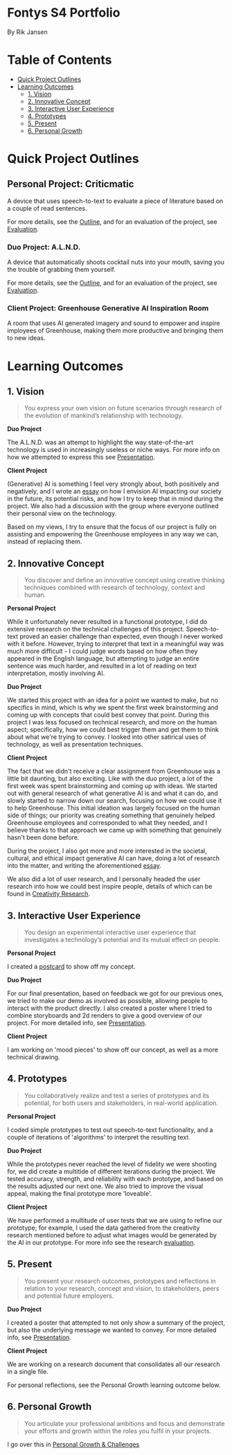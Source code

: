 # Fontys S4 Portfolio
By Rik Jansen


# Table of Contents
- [Quick Project Outlines](#quick-project-outlines)
- [Learning Outcomes](#learning-outcomes)
  * [1. Vision](#1-vision)
  * [2. Innovative Concept](#2-innovative-concept)
  * [3. Interactive User Experience](#3-interactive-user-experience)
  * [4. Prototypes](#4-prototypes)
  * [5. Present](#5-present)
  * [6. Personal Growth](#6-personal-growth)
  

# Quick Project Outlines

## Personal Project: Criticmatic
A device that uses speech-to-text to evaluate a piece of literature based on a couple of read sentences.

For more details, see the [Outline](/Personal%20Project/Outline.md), and for an evaluation of the project, see [Evaluation](/Personal%20Project/Evaluation.md).

### Duo Project: A.L.N.D.
A device that automatically shoots cocktail nuts into your mouth, saving you the trouble of grabbing them yourself.

For more details, see the [Outline](/Duo%20Project/Outline.md), and for an evaluation of the project, see [Evaluation](/Duo%20Project/Evaluation.md).

### Client Project: Greenhouse Generative AI Inspiration Room
A room that uses AI generated imagery and sound to empower and inspire imployees of Greenhouse, making them more productive and bringing them to new ideas.


# Learning Outcomes

## 1. Vision
> You express your own vision on future scenarios through research of the evolution of mankind’s relationship with technology.

**Duo Project**

The A.L.N.D. was an attempt to highlight the way state-of-the-art technology is used in increasingly useless or niche ways. For more info on how we attempted to express this see [Presentation](/Duo%20Project/Presentation.md).

**Client Project**

(Generative) AI is something I feel very strongly about, both positively and negatively, and I wrote an [essay](/Client%20Project/Vision%20Essay.md) on how I envision AI impacting our society in the future, its potential risks, and how I try to keep that in mind during the project. We also had a discussion with the group where everyone outlined their personal view on the technology.

Based on my views, I try to ensure that the focus of our project is fully on assisting and empowering the Greenhouse employees in any way we can, instead of replacing them.


## 2. Innovative Concept
> You discover and define an innovative concept using creative thinking techniques combined with research of technology, context and human.

**Personal Project**

While it unfortunately never resulted in a functional prototype, I did do extensive research on the technical challenges of this project. Speech-to-text proved an easier challenge than expected, even though I never worked with it before. However, trying to interpret that text in a meaningful way was much more difficult - I could judge words based on how often they appeared in the English language, but attempting to judge an entire sentence was much harder, and resulted in a lot of reading on text interpretation, mostly involving AI.

**Duo Project**

We started this project with an idea for a point we wanted to make, but no specifics in mind, which is why we spent the first week brainstorming and coming up with concepts that could best convey that point. During this project I was less focused on technical research, and more on the human aspect; specifically, how we could best trigger them and get them to think about what we're trying to convey. I looked into other satirical uses of technology, as well as presentation techniques.

**Client Project**

The fact that we didn't receive a clear assignment from Greenhouse was a little bit daunting, but also exciting. Like with the duo project, a lot of the first week was spent brainstorming and coming up with ideas. We started out with general research of what generative AI is and what it can do, and slowly started to narrow down our search, focusing on how we could use it to help Greenhouse. This initial ideation was largely focused on the human side of things; our priority was creating something that genuinely helped Greenhouse employees and corresponded to what they needed, and I believe thanks to that approach we came up with something that genuinely hasn't been done before.

During the project, I also got more and more interested in the societal, cultural, and ethical impact generative AI can have, doing a lot of research into the matter, and writing the aforementioned [essay](/Client%20Project/Vision%20Essay.md).

We also did a lot of user research, and I personally headed the user research into how we could best inspire people, details of which can be found in [Creativity Research](/Client%20Project/Research/Creativity%Research.md).

## 3. Interactive User Experience

> You design an experimental interactive user experience that investigates a technology’s potential and its mutual effect on people.

**Personal Project**

I created a [postcard](/Personal&20Project/Images/Postcard.png) to show off my concept.

**Duo Project**

For our final presentation, based on feedback we got for our previous ones, we tried to make our demo as involved as possible, allowing people to interact with the product directly. I also created a poster where I tried to combine storyboards and 2d renders to give a good overview of our project. For more detailed info, see [Presentation](/Duo%20Project/Presentation.md).

**Client Project**

I am working on 'mood pieces' to show off our concept, as well as a more technical drawing.
 

## 4. Prototypes

> You collaboratively realize and test a series of prototypes and its potential, for both users and stakeholders, in real-world application.

**Personal Project**

I coded simple prototypes to test out speech-to-text functionality, and a couple of iterations of 'algorithms' to interpret the resulting text.

**Duo Project**

While the prototypes never reached the level of fidelity we were shooting for, we did create a multitide of different iterations during the project. We tested accuracy, strength, and reliability with each prototype, and based on the results adjusted our next one. We also tried to improve the visual appeal, making the final prototype more 'loveable'.

**Client Project**

We have performed a multitude of user tests that we are using to refine our prototype; for example, I used the data gathered from the creativity research mentioned before to adjust what images would be generated by the AI in our prototype. For more info see the research [evaluation](/Client%20Project/Research/Evaluation.md).

## 5. Present

> You present your research outcomes, prototypes and reflections in relation to your research, concept and vision, to stakeholders, peers and potential future employers.

**Duo Project**

I created a poster that attempted to not only show a summary of the project, but also the underlying message we wanted to convey. For more detailed info, see [Presentation](/Duo%20Project/Presentation.md).

**Client Project**

We are working on a research document that consolidates all our research in a single file.

For personal reflections, see the Personal Growth learning outcome below.
 

## 6. Personal Growth

> You articulate your professional ambitions and focus and demonstrate your efforts and growth within the roles you fulfil in your projects.

I go over this in [Personal Growth & Challenges](/General/Personal%20Growth%20and%20Challenges.md)

